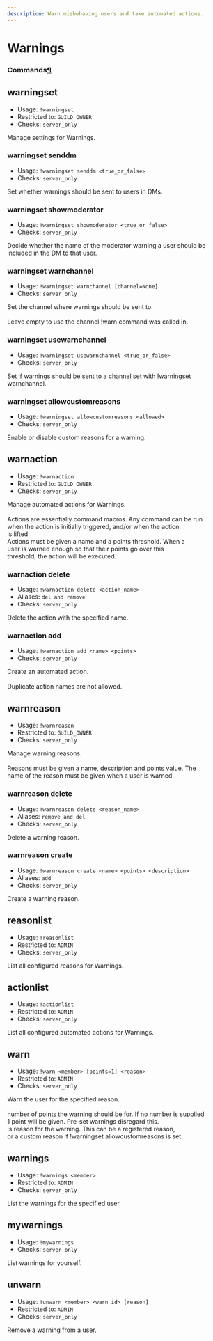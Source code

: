 ```yaml
---
description: Warn misbehaving users and take automated actions.
---
```


# Warnings



### Commands[¶](broken-reference)

## warningset

* Usage: `!warningset`
* Restricted to: `GUILD_OWNER`
* Checks: `server_only`

Manage settings for Warnings.

### warningset senddm

* Usage: `!warningset senddm <true_or_false>`
* Checks: `server_only`

Set whether warnings should be sent to users in DMs.

### warningset showmoderator

* Usage: `!warningset showmoderator <true_or_false>`
* Checks: `server_only`

Decide whether the name of the moderator warning a user should be included in the DM to that user.

### warningset warnchannel

* Usage: `!warningset warnchannel [channel=None]`
* Checks: `server_only`

Set the channel where warnings should be sent to.\
\
Leave empty to use the channel !warn command was called in.

### warningset usewarnchannel

* Usage: `!warningset usewarnchannel <true_or_false>`
* Checks: `server_only`

Set if warnings should be sent to a channel set with !warningset warnchannel.

### warningset allowcustomreasons

* Usage: `!warningset allowcustomreasons <allowed>`
* Checks: `server_only`

Enable or disable custom reasons for a warning.

## warnaction

* Usage: `!warnaction`
* Restricted to: `GUILD_OWNER`
* Checks: `server_only`

Manage automated actions for Warnings.\
\
Actions are essentially command macros. Any command can be run\
when the action is initially triggered, and/or when the action\
is lifted.\
Actions must be given a name and a points threshold. When a\
user is warned enough so that their points go over this\
threshold, the action will be executed.

### warnaction delete

* Usage: `!warnaction delete <action_name>`
* Aliases: `del and remove`
* Checks: `server_only`

Delete the action with the specified name.

### warnaction add

* Usage: `!warnaction add <name> <points>`
* Checks: `server_only`

Create an automated action.\
\
Duplicate action names are not allowed.

## warnreason

* Usage: `!warnreason`
* Restricted to: `GUILD_OWNER`
* Checks: `server_only`

Manage warning reasons.\
\
Reasons must be given a name, description and points value. The\
name of the reason must be given when a user is warned.

### warnreason delete

* Usage: `!warnreason delete <reason_name>`
* Aliases: `remove and del`
* Checks: `server_only`

Delete a warning reason.

### warnreason create

* Usage: `!warnreason create <name> <points> <description>`
* Aliases: `add`
* Checks: `server_only`

Create a warning reason.

## reasonlist

* Usage: `!reasonlist`
* Restricted to: `ADMIN`
* Checks: `server_only`

List all configured reasons for Warnings.

## actionlist

* Usage: `!actionlist`
* Restricted to: `ADMIN`
* Checks: `server_only`

List all configured automated actions for Warnings.

## warn

* Usage: `!warn <member> [points=1] <reason>`
* Restricted to: `ADMIN`
* Checks: `server_only`

Warn the user for the specified reason.\
\
number of points the warning should be for. If no number is supplied\
1 point will be given. Pre-set warnings disregard this.\
is reason for the warning. This can be a registered reason,\
or a custom reason if !warningset allowcustomreasons is set.

## warnings

* Usage: `!warnings <member>`
* Restricted to: `ADMIN`
* Checks: `server_only`

List the warnings for the specified user.

## mywarnings

* Usage: `!mywarnings`
* Checks: `server_only`

List warnings for yourself.

## unwarn

* Usage: `!unwarn <member> <warn_id> [reason]`
* Restricted to: `ADMIN`
* Checks: `server_only`

Remove a warning from a user.
